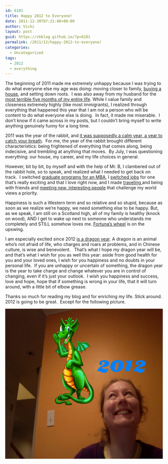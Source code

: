```yaml
---
id: 6101
title: Happy 2012 to Everyone!
date: 2011-12-30T07:21:08+00:00
author: Vicki
layout: post
guid: https://vkblog.github.io/?p=6101
permalink: /2011/12/happy-2012-to-everyone/
categories:
  - Uncategorized
tags:
  - 2012
  - everything
---
```

The beginning of 2011 made me extremely unhappy because I was trying to do what everyone else my age was doing: moving closer to family, <a href="https://vkblog.github.io/2011/06/13/house-tour/" target="_blank">buying a house</a>, and setting down roots.  I was also away from my husband for the <a href="https://vkblog.github.io/2011/01/26/getting-married-and-living-apart-is-like-drinking-non-alcoholic-wine/" target="_blank">most terrible five months of my entire life</a>. While I value family and closeness extremely highly (like most immigrants), I realized through everything that happened this year that I am not a person who will be content to do what everyone else is doing.  In fact, it made me miserable.  I don&#8217;t know if it came across in my posts, but I couldn&#8217;t bring myself to write anything genuinely funny for a long time.

2011 was the year of the rabbit, and <a href="http://www.stanssewingsupplies.com/catalogs/store.asp?pid=253080" target="_blank">it was supposedly a calm year, a year to catch your breath</a>.  For me, the year of the rabbit brought different characteristics: being frightened of everything that comes along, being indecisive, and trembling at anything that moves.  By July, I was questioning everything: our house, my career, and my life choices in general.

However, bit by bit, by myself and with the help of Mr. B, I clambered out of the rabbit hole, so to speak, and realized what I needed to get back on track.  I switched <a href="https://vkblog.github.io/2011/11/22/im-getting-an-mba-it-wont-make-me-smarter-but-its-a-smart-move/" target="_blank">graduate programs for an MBA</a>, I <a href="https://vkblog.github.io/2011/07/19/how-to-not-be-unemployed-in-a-recession/" target="_blank">switched jobs</a> for one that&#8217;s really exciting and that I love right now, and I made <a href="https://vkblog.github.io/2011/08/21/vickis-travel-guide-to-boston-for-the-temporarily-unemployed-and-anxious/" target="_blank">traveling </a>and being with friends and <a href="https://vkblog.github.io/2011/11/30/the-internets-has-changed-how-we-think-about-people/" target="_blank">meeting new, interesting people</a> that challenge my world views a priority.

Happiness is such a Western term and so relative and so stupid, because as soon as we realize we&#8217;re happy, we need something else to be happy. But, as we speak, I am still on a Scotland high, all of my family is healthy (knock on wood), AND I get to wake up next to someone who understands me completely and STILL somehow loves me. <a href="http://en.wikipedia.org/wiki/A_Confederacy_of_Dunces#Ignatius_J._Reilly" target="_blank">Fortuna&#8217;s wheel</a> is on the upswing.

I am especially excited since 2012 <a href="http://blog.californiapsychics.com/blog/2010/05/2012-year-of-the-dragon.html" target="_blank">is a dragon year</a>. A dragon is an animal who&#8217;s not afraid of life, who charges and roars at problems, and in Chinese culture, is wise and benevolent.   That&#8217;s what I hope my dragon year will be, and that&#8217;s what I wish for you as well this year: aside from good health for you and your loved ones, I wish for you happiness and no doubts in your personal life.  If you are unhappy or uncertain of something, the dragon year is the year to take charge and change whatever you are in control of changing, even if it&#8217;s just your outlook.  I wish you happiness and success, love and hope, hope that if something is wrong in your life, that it will turn around, with a little bit of elbow grease.

Thanks so much for reading my blog and for enriching my life. Stick around. 2012 is going to be great.  Except for the following picture.

[<img class="aligncenter size-full wp-image-6103" title="Photo on 2011-12-30 at 07.06" src="https://raw.githubusercontent.com/vkblog/vkblog.github.io/master/public/img/2011/12/Photo-on-2011-12-30-at-07.061.png" alt="" width="640" height="480" />](https://raw.githubusercontent.com/vkblog/vkblog.github.io/master/public/img/2011/12/Photo-on-2011-12-30-at-07.061.png)

&nbsp;